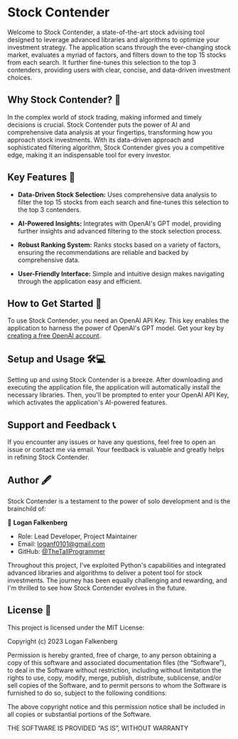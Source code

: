 # Stock Contender 

Welcome to Stock Contender, a state-of-the-art stock advising tool designed to leverage advanced libraries and algorithms to optimize your investment strategy. The application scans through the ever-changing stock market, evaluates a myriad of factors, and filters down to the top 15 stocks from each search. It further fine-tunes this selection to the top 3 contenders, providing users with clear, concise, and data-driven investment choices. 

## Why Stock Contender? 🎯

In the complex world of stock trading, making informed and timely decisions is crucial. Stock Contender puts the power of AI and comprehensive data analysis at your fingertips, transforming how you approach stock investments. With its data-driven approach and sophisticated filtering algorithm, Stock Contender gives you a competitive edge, making it an indispensable tool for every investor.

## Key Features 🎉

- **Data-Driven Stock Selection:** Uses comprehensive data analysis to filter the top 15 stocks from each search and fine-tunes this selection to the top 3 contenders.

- **AI-Powered Insights:** Integrates with OpenAI's GPT model, providing further insights and advanced filtering to the stock selection process.

- **Robust Ranking System:** Ranks stocks based on a variety of factors, ensuring the recommendations are reliable and backed by comprehensive data.

- **User-Friendly Interface:** Simple and intuitive design makes navigating through the application easy and efficient.

## How to Get Started 🚀

To use Stock Contender, you need an OpenAI API Key. This key enables the application to harness the power of OpenAI's GPT model. Get your key by [creating a free OpenAI account](https://platform.openai.com/account/api-keys).

## Setup and Usage 🛠️💻

Setting up and using Stock Contender is a breeze. After downloading and executing the application file, the application will automatically install the necessary libraries. Then, you'll be prompted to enter your OpenAI API Key, which activates the application's AI-powered features.

## Support and Feedback 📞

If you encounter any issues or have any questions, feel free to open an issue or contact me via email. Your feedback is valuable and greatly helps in refining Stock Contender.

## Author 🖋️

Stock Contender is a testament to the power of solo development and is the brainchild of:

👤 **Logan Falkenberg**

- Role: Lead Developer, Project Maintainer
- Email: [loganf0101@gmail.com](mailto:loganf0101@gmail.com)
- GitHub: [@TheTallProgrammer](https://github.com/TheTallProgrammer)

Throughout this project, I've exploited Python's capabilities and integrated advanced libraries and algorithms to deliver a potent tool for stock investments. The journey has been equally challenging and rewarding, and I'm thrilled to see how Stock Contender evolves in the future.

## License 📄

This project is licensed under the MIT License:

Copyright (c) 2023 Logan Falkenberg

Permission is hereby granted, free of charge, to any person obtaining a copy of this software and associated documentation files (the “Software”), to deal in the Software without restriction, including without limitation the rights to use, copy, modify, merge, publish, distribute, sublicense, and/or sell copies of the Software, and to permit persons to whom the Software is furnished to do so, subject to the following conditions:

The above copyright notice and this permission notice shall be included in all copies or substantial portions of the Software.

THE SOFTWARE IS PROVIDED “AS IS”, WITHOUT WARRANTY
